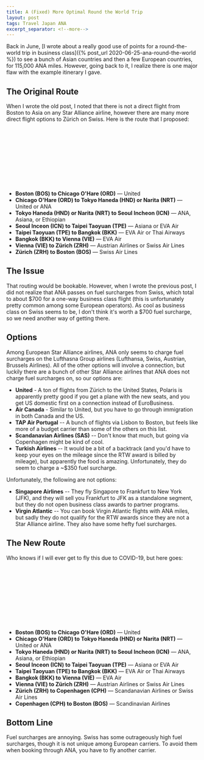 ```yaml
---
title: A (Fixed) More Optimal Round the World Trip
layout: post
tags: Travel Japan ANA
excerpt_separator: <!--more-->
---
```


Back in June, [I wrote about a really good use of points for a round-the-world trip in business class]({% post_url 2020-06-25-ana-round-the-world %})
to see a bunch of Asian countries and then a few European countries, for 115,000 ANA miles. However, going back to it,
I realize there is one major flaw with the example itinerary I gave.

<!--more-->

<script src="https://d3js.org/d3.v4.js"></script>
<script src="https://d3js.org/d3-scale-chromatic.v1.min.js"></script>
<script src="https://d3js.org/d3-geo-projection.v2.min.js"></script>

## The Original Route

When I wrote the old post, I noted that there is not a direct flight from Boston to Asia on any Star Alliance airline,
however there are many more direct flight options to Z&uuml;rich on Swiss. Here is the route that I proposed:

<div class="svg-container" style="max-width: 1000px; margin: 1em auto;">
    <svg id="route-map" data-hemisphere="pacific" data-label-points="true" style="width: 100%; max-width: 1000px;"></svg>
</div>

- **Boston (BOS) to Chicago O'Hare (ORD)** &mdash; United
- **Chicago O'Hare (ORD) to Tokyo Haneda (HND) or Narita (NRT)** &mdash; United or ANA
- **Tokyo Haneda (HND) or Narita (NRT) to Seoul Incheon (ICN)** &mdash; ANA, Asiana, or Ethiopian
- **Seoul Inceon (ICN) to Taipei Taoyuan (TPE)** &mdash; Asiana or EVA Air
- **Taipei Taoyuan (TPE) to Bangkok (BKK)** &mdash; EVA Air or Thai Airways
- **Bangkok (BKK) to Vienna (VIE)** &mdash; EVA Air
- **Vienna (VIE) to Z&uuml;rich (ZRH)** &mdash; Austrian Airlines or Swiss Air Lines
- **Z&uuml;rich (ZRH) to Boston (BOS)** &mdash; Swiss Air Lines

## The Issue

That routing would be bookable. However, when I wrote the previous post, I did not realize that ANA passes on fuel
surcharges from Swiss, which total to about $700 for a one-way business class flight (this is unfortunately pretty
common among some European operators). As cool as business class on Swiss seems to be, I don't think it's worth a $700
fuel surcharge, so we need another way of getting there.

## Options

Among European Star Alliance airlines, ANA only seems to charge fuel surcharges on the Lufthasna Group airlines
(Lufthansa, Swiss, Austrian, Brussels Airlines). All of the other options will involve a connection, but luckily there
are a bunch of other Star Alliance airlines that ANA does not charge fuel surcharges on, so our options are:

- **United** - A ton of flights from Z&uuml;rich to the United States, Polaris is apparently pretty good if you get a
    plane with the new seats, and you get US domestic first on a connection instead of EuroBusiness.
- **Air Canada** - Similar to United, but you have to go through immigration in both Canada and the US.
- **TAP Air Portugal** -- A bunch of flights via Lisbon to Boston, but feels like more of a budget carrier than some of
    the others on this list.
- **Scandanavian Airlines (SAS)** -- Don't know that much, but going via Copenhagen might be kind of cool.
- **Turkish Airlines** -- It would be a bit of a backtrack (and you'd have to keep your eyes on the mileage since the
    RTW award is billed by mileage), but apparently the food is amazing. Unfortunately, they do seem to charge a ~$350
    fuel surcharge.

Unfortunately, the following are not options:

- **Singapore Airlines** -- They fly Singapore to Frankfurt to New York (JFK), and they will sell you Frankfurt to JFK
    as a standalone segment, but they do not open business class awards to partner programs.
- **Virgin Atlantic** -- You can book Virgin Atlantic flights with ANA miles, but sadly they do not qualify for the RTW
    awards since they are not a Star Alliance airline. They also have some hefty fuel surcharges.

## The New Route

Who knows if I will ever get to fly this due to COVID-19, but here goes:

<div class="svg-container" style="max-width: 1000px; margin: 1em auto;">
    <svg id="new-route-map" data-hemisphere="pacific" data-label-points="true" style="width: 100%; max-width: 1000px;"></svg>
</div>

- **Boston (BOS) to Chicago O'Hare (ORD)** &mdash; United
- **Chicago O'Hare (ORD) to Tokyo Haneda (HND) or Narita (NRT)** &mdash; United or ANA
- **Tokyo Haneda (HND) or Narita (NRT) to Seoul Incheon (ICN)** &mdash; ANA, Asiana, or Ethiopian
- **Seoul Inceon (ICN) to Taipei Taoyuan (TPE)** &mdash; Asiana or EVA Air
- **Taipei Taoyuan (TPE) to Bangkok (BKK)** &mdash; EVA Air or Thai Airways
- **Bangkok (BKK) to Vienna (VIE)** &mdash; EVA Air
- **Vienna (VIE) to Z&uuml;rich (ZRH)** &mdash; Austrian Airlines or Swiss Air Lines
- **Z&uuml;rich (ZRH) to Copenhagen (CPH)** &mdash; Scandanavian Airlines or Swiss Air Lines
- **Copenhagen (CPH) to Boston (BOS)** &mdash; Scandinavian Airlines

## Bottom Line

Fuel surcharges are annoying. Swiss has some outrageously high fuel surcharges, though it is not unique among European
carriers. To avoid them when booking through ANA, you have to fly another carrier.

<script>
const maps = {
    "route-map": [
        ["BOS", -71.006388, 42.362944],
        ["ORD", -87.906596, 41.974522],
        ["TYO", 139.781111, 35.553333],
        ["ICN", 126.450517, 37.469075],
        ["TPE", 121.232822, 25.077731],
        ["BKK", 100.747283, 13.681108],
        ["VIE", 16.569722, 48.110278],
        ["ZRH", 8.549167, 47.464722],
        ["BOS", -71.006388, 42.362944]
    ],
    "new-route-map": [
        ["BOS", -71.006388, 42.362944],
        ["ORD", -87.906596, 41.974522],
        ["TYO", 139.781111, 35.553333],
        ["ICN", 126.450517, 37.469075],
        ["TPE", 121.232822, 25.077731],
        ["BKK", 100.747283, 13.681108],
        ["VIE", 16.569722, 48.110278],
        ["ZRH", 8.549167, 47.464722],
        ["CPH", 12.655972, 55.617917],
        ["BOS", -71.006388, 42.362944]
    ]
};

const textPositionOrder = [
    [2, -3, "red"],
    [-3, -2, "blue"],
    [0, 7, "green"],
    [0, 5, "orange"]
];
let closeLabelRadius = 11;

for (let key in maps) {
    if (!maps.hasOwnProperty(key))
        continue;
    
    let airports = maps[key];
    
    let svg = d3.select("svg#" + key);
    
    if (svg == null)
        continue;
    
    let width  = svg.node().getBoundingClientRect().width || 1000,
        height = width * 0.7;

    svg.attr("height", height);
    
    let projection = d3.geoOrthographic()
        .rotate([105, -90])
        .translate([width / 2, height / 2]);

    let links = airports.reduce(function (acc, point) {
        if (typeof(point) === "string" && point.startsWith("-"))
            acc.push([]);
        else
            acc[acc.length-1].push(point);
        return acc;
    }, [[]]).map(function (link) {
        return {
            type: "LineString",
            coordinates: link.map(function (l) { return [l[1], l[2]]; })
        };
    });

    let path = d3.geoPath()
        .projection(projection);
    
    d3.json("https://raw.githubusercontent.com/holtzy/D3-graph-gallery/master/DATA/world.geojson", function (data) {
        var group = svg.append("g");
        group
            .selectAll("path")
            .data(data.features)
            .enter()
            .append("path")
                .attr("fill", "#cccccc")
                .attr("d", d3.geoPath().projection(projection))
                .style("stroke", "#fff")
                .style("stroke-width", 1);
        
        // Add the path
        for (let i = 0; i < links.length; i++) {
            let link = links[i];
            group.append("path")
                .attr("d", path(link))
                .style("fill", "none")
                .style("stroke", "white")
                .style("stroke-width", 6);
            // Add the path
            group.append("path")
                .attr("d", path(link))
                .style("fill", "none")
                .style("stroke", "#00aaff")
                .style("stroke-width", 3);
        }

        // Airports and Labels
        for (let i = 0; i < airports.length; i++) {
            let item = airports[i];
            if (typeof(item) === "string" && item.startsWith("-"))
                continue;
            let point = projection([item[1], item[2]]);
            group.append("circle")
                .attr("cx", point[0])
                .attr("cy", point[1])
                .attr("r", 5)
                .style("fill", "#0088ee")
                .style("stroke", "white")
                .style("stroke-width", 2);
        }

        if (svg.attr("data-label-points") == "true")
        {
            let labelPositions = [];
            let pointsLabeled = {};
            for (let i = 0; i < airports.length; i++) {
                let item = airports[i];
                if (pointsLabeled.hasOwnProperty(item[0]))
                    continue;
                pointsLabeled[item[0]] = true;

                let lx = item[1], ly = item[2];
                for (var j = 0; j < textPositionOrder.length; j++)
                {
                    lx += textPositionOrder[j][0];
                    ly += textPositionOrder[j][1];
                    var closeLabels = labelPositions
                        .map(function (p) { return Math.sqrt((p[0] - lx) * (p[0] - lx) + (p[1] - ly) * (p[1] - ly)); });
                    closeLabels.sort();
                    if (closeLabels.length == 0 || closeLabels[0] > closeLabelRadius)
                    {
                        labelPositions.push([lx, ly]);
                        
                        var text = svg.append("text")
                            .attr("x", projection([lx, ly])[0])
                            .attr("y", projection([lx, ly])[1])
                            .text(item[0])
                            .style("font-weight", "bold")
                            .style("font-size", 12)
    //                        .style("fill", textPositionOrder[j][2])
                            .style("fill", "#000000");
                        if (textPositionOrder[j][0] < 0)
                            text.style("text-anchor", "end");
                        break;
                    }
                }
            }
        }

        svg.select("g")
            .attr("transform", "scale(" + 1.35 * width / 1000 + ")");
    });
}

function sizeChange() {
    for (let key in maps) {
        let svg    = d3.select("svg#" + key),
            width  = svg.node().getBoundingClientRect().width || 1000,
            height = width * 0.6;
        
        console.log("size change");
        svg.select("g")
            .attr("transform", "scale(" + 1.35 * width / 1000 + ")");
        svg.attr("height", height);
    }
}

d3.select(window).on("resize", sizeChange);

</script>
